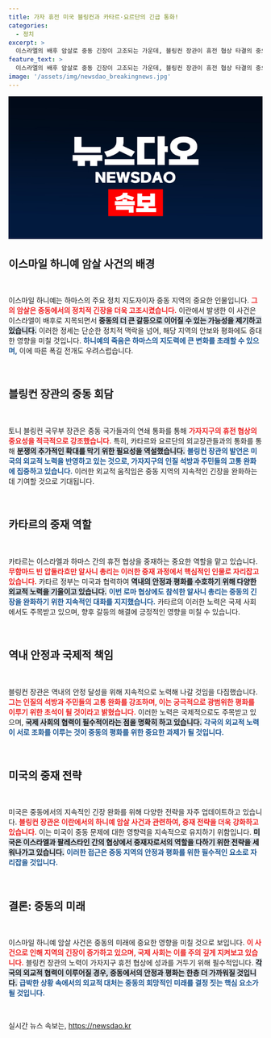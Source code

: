 ```yaml
---
title: 가자 휴전 미국 블링컨과 카타르·요르단의 긴급 통화!
categories:
  - 정치
excerpt: >
  이스라엘의 배후 암살로 중동 긴장이 고조되는 가운데, 블링컨 장관이 휴전 협상 타결의 중요성을 강조하고 카타르, 요르단과 긴급 통화! 지역 안정 위한 긴박한 움직임이 시작된다.
feature_text: >
  이스라엘의 배후 암살로 중동 긴장이 고조되는 가운데, 블링컨 장관이 휴전 협상 타결의 중요성을 강조하고 카타르, 요르단과 긴급 통화! 지역 안정 위한 긴박한 움직임이 시작된다.
image: '/assets/img/newsdao_breakingnews.jpg'
---
```


<p><img src="/assets/img/newsdao_breakingnews.jpg" alt="firstkoreanews 속보" /></p>

<h2 data-ke-size="size26">이스마일 하니예 암살 사건의 배경</h2>

<p data-ke-size="size16">&nbsp;</p>

<p>이스마일 하니예는 하마스의 주요 정치 지도자이자 중동 지역의 중요한 인물입니다. <b><span style="color: #ee2323;">그의 암살은 중동에서의 정치적 긴장을 더욱 고조시켰습니다.</span></b> 이란에서 발생한 이 사건은 이스라엘이 배후로 지목되면서 <b><span style="background-color: #21538527;">중동의 더 큰 갈등으로 이어질 수 있는 가능성을 제기하고 있습니다.</span></b> 이러한 정세는 단순한 정치적 맥락을 넘어, 해당 지역의 안보와 평화에도 중대한 영향을 미칠 것입니다. <b><span style="color: #1a5490;">하니예의 죽음은 하마스의 지도력에 큰 변화를 초래할 수 있으며,</span></b> 이에 따른 폭길 전개도 우려스럽습니다.</p>

<p data-ke-size="size16">&nbsp;</p>

<h2 data-ke-size="size26">블링컨 장관의 중동 회담</h2>

<p data-ke-size="size16">&nbsp;</p>

<p>토니 블링컨 국무부 장관은 중동 국가들과의 연쇄 통화를 통해 <b><span style="color: #ee2323;">가자지구의 휴전 협상의 중요성을 적극적으로 강조했습니다.</span></b> 특히, 카타르와 요르단의 외교장관들과의 통화를 통해 <b><span style="background-color: #21538527;">분쟁의 추가적인 확대를 막기 위한 필요성을 역설했습니다.</span></b> <b><span style="color: #1a5490;">블링컨 장관의 발언은 미국의 외교적 노력을 반영하고 있는 것으로, 가자지구의 인질 석방과 주민들의 고통 완화에 집중하고 있습니다.</span></b> 이러한 외교적 움직임은 중동 지역의 지속적인 긴장을 완화하는 데 기여할 것으로 기대됩니다.</p>

<p data-ke-size="size16">&nbsp;</p>

<h2 data-ke-size="size26">카타르의 중재 역할</h2>

<p data-ke-size="size16">&nbsp;</p>

<p>카타르는 이스라엘과 하마스 간의 휴전 협상을 중재하는 중요한 역할을 맡고 있습니다. <b><span style="color: #ee2323;">무함마드 빈 압둘라흐만 알사니 총리는 이러한 중재 과정에서 핵심적인 인물로 자리잡고 있습니다.</span></b> 카타르 정부는 미국과 협력하여 <b><span style="background-color: #21538527;">역내의 안정과 평화를 수호하기 위해 다양한 외교적 노력을 기울이고 있습니다.</span></b> <b><span style="color: #1a5490;">이번 로마 협상에도 참석한 알사니 총리는 중동의 긴장을 완화하기 위한 지속적인 대화를 지지했습니다.</span></b> 카타르의 이러한 노력은 국제 사회에서도 주목받고 있으며, 향후 갈등의 해결에 긍정적인 영향을 미칠 수 있습니다.</p>

<p data-ke-size="size16">&nbsp;</p>

<h2 data-ke-size="size26">역내 안정과 국제적 책임</h2>

<p data-ke-size="size16">&nbsp;</p>

<p>블링컨 장관은 역내의 안정 달성을 위해 지속적으로 노력해 나갈 것임을 다짐했습니다. <b><span style="color: #ee2323;">그는 인질의 석방과 주민들의 고통 완화를 강조하며, 이는 궁극적으로 광범위한 평화를 이루기 위한 초석이 될 것이라고 밝혔습니다.</span></b> 이러한 노력은 국제적으로도 주목받고 있으며, <b><span style="background-color: #21538527;">국제 사회의 협력이 필수적이라는 점을 명확히 하고 있습니다.</span></b> <b><span style="color: #1a5490;">각국의 외교적 노력이 서로 조화를 이루는 것이 중동의 평화를 위한 중요한 과제가 될 것입니다.</span></b></p>

<p data-ke-size="size16">&nbsp;</p>

<h2 data-ke-size="size26">미국의 중재 전략</h2>

<p data-ke-size="size16">&nbsp;</p>

<p>미국은 중동에서의 지속적인 긴장 완화를 위해 다양한 전략을 자주 업데이트하고 있습니다. <b><span style="color: #ee2323;">블링컨 장관은 이란에서의 하니예 암살 사건과 관련하여, 중재 전략을 더욱 강화하고 있습니다.</span></b> 이는 미국이 중동 문제에 대한 영향력을 지속적으로 유지하기 위함입니다. <b><span style="background-color: #21538527;">미국은 이스라엘과 팔레스타인 간의 협상에서 중재자로서의 역할을 다하기 위한 전략을 세워나가고 있습니다.</span></b> <b><span style="color: #1a5490;">이러한 접근은 중동 지역의 안정과 평화를 위한 필수적인 요소로 자리잡을 것입니다.</span></b></p>

<p data-ke-size="size16">&nbsp;</p>

<h2 data-ke-size="size26">결론: 중동의 미래</h2>

<p data-ke-size="size16">&nbsp;</p>

<p>이스마일 하니예 암살 사건은 중동의 미래에 중요한 영향을 미칠 것으로 보입니다. <b><span style="color: #ee2323;">이 사건으로 인해 지역의 긴장이 증가하고 있으며, 국제 사회는 이를 주의 깊게 지켜보고 있습니다.</span></b> 블링컨 장관의 노력이 가자지구 휴전 협상에 성과를 거두기 위해 필수적입니다. <b><span style="background-color: #21538527;">각국의 외교적 협력이 이루어질 경우, 중동에서의 안정과 평화는 한층 더 가까워질 것입니다.</span></b> <b><span style="color: #1a5490;">급박한 상황 속에서의 외교적 대처는 중동의 희망적인 미래를 결정 짓는 핵심 요소가 될 것입니다.</span></b></p>

<p data-ke-size="size16">&nbsp;</p>
실시간 뉴스 속보는, <a href="https://newsdao.kr" rel="dofollow">https://newsdao.kr</a>


